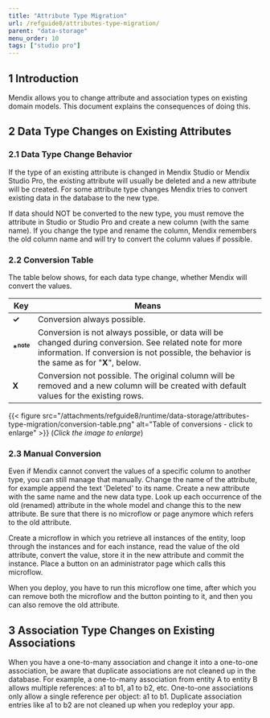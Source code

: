 ```yaml
---
title: "Attribute Type Migration"
url: /refguide8/attributes-type-migration/
parent: "data-storage"
menu_order: 10
tags: ["studio pro"]
---
```


## 1 Introduction

Mendix allows you to change attribute and association types on existing domain models. This document explains the consequences of doing this.

## 2 Data Type Changes on Existing Attributes

### 2.1 Data Type Change Behavior

If the type of an existing attribute is changed in Mendix Studio or Mendix Studio Pro, the existing attribute will usually be deleted and a new attribute will be created. For some attribute type changes Mendix tries to convert existing data in the database to the new type.

If data should NOT be converted to the new type, you must remove the attribute in Studio or Studio Pro and create a new column (with the same name). If you change the type and rename the column, Mendix remembers the old column name and will try to convert the column values if possible.

### 2.2 Conversion Table

The table below shows, for each data type change, whether Mendix will convert the values.

Key | Means
--- | ---
**&#x2713;** | Conversion always possible.
**\*<sup><small>note</small></sup>** | Conversion is not always possible, or data will be changed during conversion. See related note for more information. If conversion is not possible, the behavior is the same as for "**X**", below.
**X** | Conversion not possible. The original column will be removed and a new column will be created with default values for the existing rows.

{{< figure src="/attachments/refguide8/runtime/data-storage/attributes-type-migration/conversion-table.png" alt="Table of conversions - click to enlarge" >}}
(*Click the image to enlarge*)

### 2.3 Manual Conversion

Even if Mendix cannot convert the values of a specific column to another type, you can still manage that manually. Change the name of the attribute, for example append the text 'Deleted' to its name. Create a new attribute with the same name and the new data type. Look up each occurrence of the old (renamed) attribute in the whole model and change this to the new attribute. Be sure that there is no microflow or page anymore which refers to the old attribute.

Create a microflow in which you retrieve all instances of the entity, loop through the instances and for each instance, read the value of the old attribute, convert the value, store it in the new attribute and commit the instance. Place a button on an administrator page which calls this microflow.

When you deploy, you have to run this microflow one time, after which you can remove both the microflow and the button pointing to it, and then you can also remove the old attribute.

## 3 Association Type Changes on Existing Associations

When you have a one-to-many association and change it into a one-to-one association, be aware that duplicate associations are not cleaned up in the database. For example, a one-to-many association from entity A to entity B allows multiple references: a1 to b1, a1 to b2, etc. One-to-one associations only allow a single reference per object: a1 to b1. Duplicate association entries like a1 to b2 are not cleaned up when you redeploy your app.
